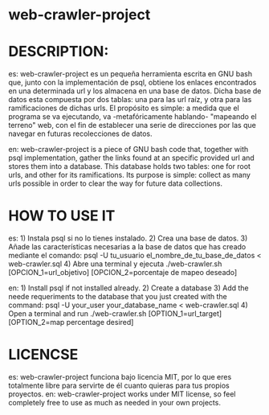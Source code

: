 # web-crawler-project

# DESCRIPTION:
  es: web-crawler-project es un pequeña herramienta escrita en GNU bash que, junto con la implementación de psql, obtiene los enlaces encontrados en una determinada url y los almacena en una base de datos. Dicha base de datos esta compuesta por dos tablas: una para las url raíz, y otra para las ramificaciones de dichas urls. El propósito es simple: a medida que el programa se va ejecutando, va -metafóricamente hablando- "mapeando el terreno" web, con el fin de establecer una serie de direcciones por las que navegar en futuras recolecciones de datos.
  
  en: web-crawler-project is a piece of GNU bash code that, together with psql implementation, gather the links found at an specific provided url and stores them into a database. This database holds two tables: one for root urls, and other for its ramifications. Its purpose is simple: collect as many urls possible in order to clear the way for future data collections.
  
 # HOW TO USE IT
  es: 1) Instala psql si no lo tienes instalado.
      2) Crea una base de datos.
      3) Añade las características necesarias a la base de datos que has creado mediante el comando: psql -U tu_usuario el_nombre_de_tu_base_de_datos < web-crawler.sql
      4) Abre una terminal y ejecuta ./web-crawler.sh [OPCION_1=url_objetivo] [OPCION_2=porcentaje de mapeo deseado]
      
  en: 1) Install psql if not installed already.
      2) Create a database
      3) Add the neede requeriments to the database that you just created with the command:  psql -U your_user your_database_name < web-crawler.sql
      4) Open a terminal and run ./web-crawler.sh [OPTION_1=url_target] [OPTION_2=map percentage desired]
 
 
 # LICENCSE
 es: web-crawler-project funciona bajo licencia MIT, por lo que eres totalmente libre para servirte de él cuanto quieras para tus propios proyectos.
 en: web-crawler-project works under MIT license, so feel completely free to use as much as needed in your own projects.
